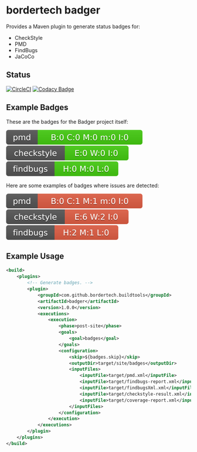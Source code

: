 # bordertech badger
Provides a Maven plugin to generate status badges for:
* CheckStyle
* PMD
* FindBugs
* JaCoCo

## Status

[![CircleCI](https://circleci.com/gh/BorderTech/badger.svg?style=svg)](https://circleci.com/gh/BorderTech/badger)
[![Codacy Badge](https://api.codacy.com/project/badge/Grade/cd4106f2a39342c1b104b19c4dcb5d6d)](https://www.codacy.com/app/BorderTech/badger?utm_source=github.com&amp;utm_medium=referral&amp;utm_content=BorderTech/badger&amp;utm_campaign=Badge_Grade)

## Example Badges

These are the badges for the Badger project itself:

![PMD badge](docs/badges/pmd.svg)
![Checkstyle](docs/badges/checkstyle-result.svg)
![Findbugs](docs/badges/findbugsXml.svg)

Here are some examples of badges where issues are detected:

![PMD badge](docs/badges/pmd-issues.svg)
![Checkstyle](docs/badges/checkstyle-result-issues.svg)
![Findbugs](docs/badges/findbugsXml-issues.svg)

## Example Usage

```xml
<build>
	<plugins>
		<!-- Generate badges. -->
		<plugin>
			<groupId>com.github.bordertech.buildtools</groupId>
			<artifactId>badger</artifactId>
			<version>1.0.0</version>
			<executions>
				<execution>
					<phase>post-site</phase>
					<goals>
						<goal>badges</goal>
					</goals>
					<configuration>
						<skip>${badges.skip}</skip>
						<outputDir>target/site/badges</outputDir>
						<inputFiles>
							<inputFile>target/pmd.xml</inputFile>
							<inputFile>target/findbugs-report.xml</inputFile>
							<inputFile>target/findbugsXml.xml</inputFile>
							<inputFile>target/checkstyle-result.xml</inputFile>
							<inputFile>target/coverage-report.xml</inputFile>
						</inputFiles>
					</configuration>
				</execution>
			</executions>
		</plugin>
	</plugins>
</build>
```

